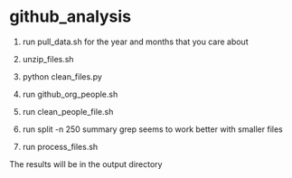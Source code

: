# github_analysis


1. run pull_data.sh for the year and months that you care about

2. unzip_files.sh

3. python clean_files.py

4. run github_org_people.sh

5. run clean_people_file.sh

6.  run split -n 250 summary
grep seems to work better with smaller files

7. run process_files.sh

The results will be in the output directory
